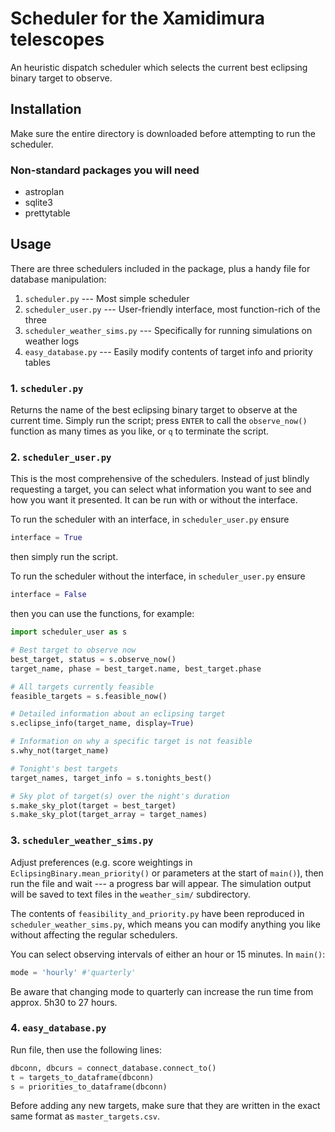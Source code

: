 # Scheduler for the Xamidimura telescopes
An heuristic dispatch scheduler which selects the current best eclipsing binary target to observe.

## Installation
Make sure the entire directory is downloaded before attempting to run the scheduler.

### Non-standard packages you will need
- astroplan
- sqlite3
- prettytable

## Usage

There are three schedulers included in the package, plus a handy file for database manipulation: 
1. `scheduler.py` --- Most simple scheduler
2. `scheduler_user.py` --- User-friendly interface, most function-rich of the three
3. `scheduler_weather_sims.py` --- Specifically for running simulations on weather logs
4. `easy_database.py` --- Easily modify contents of target info and priority tables

### 1. `scheduler.py`

Returns the name of the best eclipsing binary target to observe at the current time.
Simply run the script; press `ENTER` to call the `observe_now()` function as many times as you like, or `q` to terminate the script.

### 2. `scheduler_user.py`

This is the most comprehensive of the schedulers. Instead of just blindly requesting a target, you can select what information you want to see and how you want it presented. It can be run with or without the interface.

To run the scheduler with an interface, in `scheduler_user.py` ensure 
```python
interface = True
```
then simply run the script.

To run the scheduler without the interface, in `scheduler_user.py` ensure
```python
interface = False
```
then you can use the functions, for example:
```python
import scheduler_user as s

# Best target to observe now
best_target, status = s.observe_now()
target_name, phase = best_target.name, best_target.phase

# All targets currently feasible
feasible_targets = s.feasible_now()

# Detailed information about an eclipsing target
s.eclipse_info(target_name, display=True)

# Information on why a specific target is not feasible
s.why_not(target_name)

# Tonight's best targets
target_names, target_info = s.tonights_best()

# Sky plot of target(s) over the night's duration
s.make_sky_plot(target = best_target)
s.make_sky_plot(target_array = target_names)
```

### 3. `scheduler_weather_sims.py`

Adjust preferences (e.g. score weightings in `EclipsingBinary.mean_priority()` or parameters at the start of `main()`), then run the file and wait --- a progress bar will appear. The simulation output will be saved to text files in the `weather_sim/` subdirectory.

The contents of `feasibility_and_priority.py` have been reproduced in `scheduler_weather_sims.py`, which means you can modify anything you like without affecting the regular schedulers.

You can select observing intervals of either an hour or 15 minutes. In `main()`:
```python
mode = 'hourly' #'quarterly'
```
Be aware that changing mode to quarterly can increase the run time from approx. 5h30 to 27 hours.

### 4. `easy_database.py`

Run file, then use the following lines:
```python
dbconn, dbcurs = connect_database.connect_to()
t = targets_to_dataframe(dbconn)
s = priorities_to_dataframe(dbconn)
```
Before adding any new targets, make sure that they are written in the exact same format as `master_targets.csv`.
